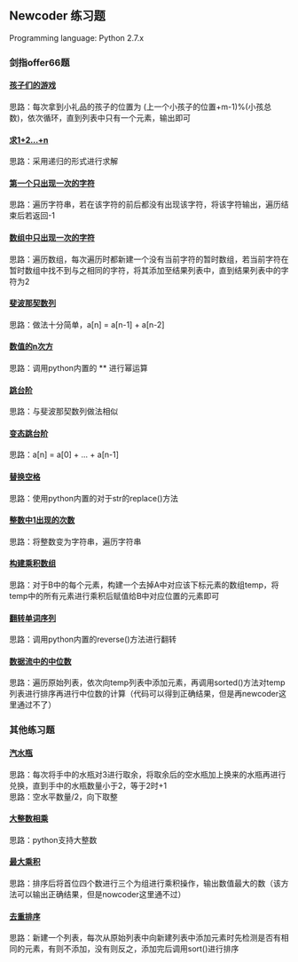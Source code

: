 ## Newcoder 练习题
Programming language: Python 2.7.x
### 剑指offer66题  
#### [孩子们的游戏](https://github.com/JX-Wang/NewCoder/tree/master/%E5%AD%A9%E5%AD%90%E4%BB%AC%E7%9A%84%E6%B8%B8%E6%88%8F)
思路：每次拿到小礼品的孩子的位置为 (上一个小孩子的位置+m-1)%(小孩总数)，依次循环，直到列表中只有一个元素，输出即可
#### [求1+2...+n](https://github.com/JX-Wang/NewCoder/tree/master/%E6%B1%821+2...+n)
思路：采用递归的形式进行求解
#### [第一个只出现一次的字符](https://github.com/JX-Wang/NewCoder/tree/master/%E7%AC%AC%E4%B8%80%E4%B8%AA%E5%8F%AA%E5%87%BA%E7%8E%B0%E4%B8%80%E6%AC%A1%E7%9A%84%E5%AD%97%E7%AC%A6)
思路：遍历字符串，若在该字符的前后都没有出现该字符，将该字符输出，遍历结束后若返回-1
#### [数组中只出现一次的字符](https://github.com/JX-Wang/NewCoder/tree/master/%E6%95%B0%E7%BB%84%E4%B8%AD%E5%8F%AA%E5%87%BA%E7%8E%B0%E4%B8%80%E6%AC%A1%E7%9A%84%E5%AD%97%E7%AC%A6)
思路：遍历数组，每次遍历时都新建一个没有当前字符的暂时数组，若当前字符在暂时数组中找不到与之相同的字符，将其添加至结果列表中，直到结果列表中的字符为2
#### [斐波那契数列](https://github.com/JX-Wang/NewCoder/edit/master/%E6%96%90%E6%B3%A2%E9%82%A3%E5%A5%91%E6%95%B0%E5%88%97/README.md)
思路：做法十分简单，a[n] = a[n-1] + a[n-2]
#### [数值的n次方](https://github.com/JX-Wang/NewCoder/tree/master/%E6%95%B0%E5%80%BC%E7%9A%84n%E6%AC%A1%E6%96%B9)
思路：调用python内置的 ** 进行幂运算
#### [跳台阶](https://github.com/JX-Wang/NewCoder/tree/master/%E8%B7%B3%E5%8F%B0%E9%98%B6)
思路：与斐波那契数列做法相似
#### [变态跳台阶](https://github.com/JX-Wang/NewCoder/tree/master/%E5%8F%98%E6%80%81%E8%B7%B3%E5%8F%B0%E9%98%B6)
思路：a[n] = a[0] + ... + a[n-1]
#### [替换空格](https://github.com/JX-Wang/NewCoder/tree/master/替换空格)
思路：使用python内置的对于str的replace()方法
#### [整数中1出现的次数](https://github.com/JX-Wang/NewCoder/tree/master/%E6%95%B4%E6%95%B0%E4%B8%AD1%E5%87%BA%E7%8E%B0%E7%9A%84%E6%AC%A1%E6%95%B0)
思路：将整数变为字符串，遍历字符串
#### [构建乘积数组](https://github.com/JX-Wang/NewCoder/tree/master/%E6%9E%84%E5%BB%BA%E4%B9%98%E7%A7%AF%E6%95%B0%E7%BB%84)
思路：对于B中的每个元素，构建一个去掉A中对应该下标元素的数组temp，将temp中的所有元素进行乘积后赋值给B中对应位置的元素即可
#### [翻转单词序列](https://github.com/JX-Wang/NewCoder/tree/master/%E5%8F%8D%E8%BD%AC%E5%8D%95%E8%AF%8D%E5%BA%8F%E5%88%97)
思路：调用python内置的reverse()方法进行翻转  
#### [数据流中的中位数](https://github.com/JX-Wang/NewCoder/tree/master/%E6%95%B0%E6%8D%AE%E6%B5%81%E4%B8%AD%E7%9A%84%E4%B8%AD%E4%BD%8D%E6%95%B0)
思路：遍历原始列表，依次向temp列表中添加元素，再调用sorted()方法对temp列表进行排序再进行中位数的计算（代码可以得到正确结果，但是再newcoder这里通过不了）





### 其他练习题
#### [汽水瓶](https://github.com/JX-Wang/NewCoder/tree/master/%E6%B1%BD%E6%B0%B4%E7%93%B6)
思路：每次将手中的水瓶对3进行取余，将取余后的空水瓶加上换来的水瓶再进行兑换，直到手中的水瓶数量小于2，等于2时+1  
思路：空水平数量/2，向下取整  
#### [大整数相乘](https://github.com/JX-Wang/NewCoder/tree/master/%E5%A4%A7%E6%95%B4%E6%95%B0%E7%9B%B8%E4%B9%98)
思路：python支持大整数
#### [最大乘积](https://github.com/JX-Wang/NewCoder/tree/master/%E6%9C%80%E5%A4%A7%E4%B9%98%E7%A7%AF)
思路：排序后将首位四个数进行三个为组进行乘积操作，输出数值最大的数（该方法可以输出正确结果，但是nowcoder这里通不过）
#### [去重排序](https://github.com/JX-Wang/NewCoder/tree/master/%E5%8E%BB%E9%87%8D%E6%8E%92%E5%BA%8F)
思路：新建一个列表，每次从原始列表中向新建列表中添加元素时先检测是否有相同的元素，有则不添加，没有则反之，添加完后调用sort()进行排序
